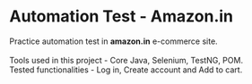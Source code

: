 # Automation Test - Amazon.in

<p>Practice automation test in <b>amazon.in</b> e-commerce site.<br><br>
Tools used in this project - Core Java, Selenium, TestNG, POM.<br>
  Tested functionalities - Log in, Create account and Add to cart.
